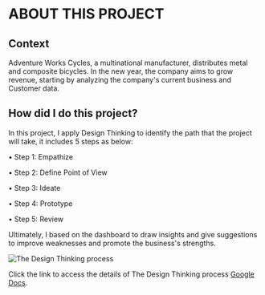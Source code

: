 # ABOUT THIS PROJECT
## Context
Adventure Works Cycles, a multinational manufacturer, distributes metal and composite bicycles. In the new year, the company aims to grow revenue, starting by analyzing the company's current business and Customer data.
## How did I do this project?
In this project, I apply Design Thinking to identify the path that the project will take, it includes 5 steps as below:

• Step 1: Empathize

• Step 2: Define Point of View 

• Step 3: Ideate

• Step 4: Prototype

• Step 5: Review

Ultimately, I based on the dashboard to draw insights and give suggestions to improve weaknesses and promote the business's strengths.

![The Design Thinking process](https://github.com/TaNhuThuan/Business-Analysis-Project-w-PBI/assets/142424814/bcdddcd5-4db2-435b-ba42-9f9332ee9ed7)

Click the link to access the details of The Design Thinking process [Google Docs](https://docs.google.com/spreadsheets/d/1MsUKBKGi4P4U9Ar_DjMd-G0p8073QxgFuxc2-BA_3DY/edit#gid=217464943](https://docs.google.com/spreadsheets/d/1MsUKBKGi4P4U9Ar_DjMd-G0p8073QxgFuxc2-BA_3DY/edit?usp=sharing)https://docs.google.com/spreadsheets/d/1MsUKBKGi4P4U9Ar_DjMd-G0p8073QxgFuxc2-BA_3DY/edit?usp=sharing).





